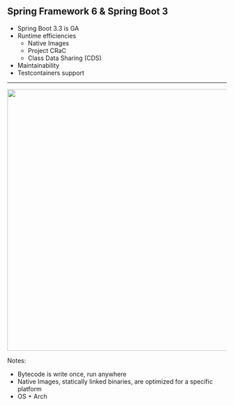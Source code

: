 ## Spring Framework 6 & Spring Boot 3

- Spring Boot 3.3 is GA
- Runtime efficiencies
  - Native Images
  - Project CRaC
  - Class Data Sharing (CDS)
- Maintainability
- Testcontainers support

---

<img src="images/JVMvsNative.png" width="600"/>

Notes:
- Bytecode is write once, run anywhere
- Native Images, statically linked binaries, are optimized for a specific platform
- OS + Arch
